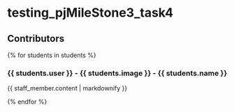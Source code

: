 # testing_pjMileStone3_task4
## Contributors
{% for students in students %}
  <h3>{{ students.user }} - {{ students.image }} - {{ students.name }}</h3>
  <p>{{ staff_member.content | markdownify }}</p>
{% endfor %}
